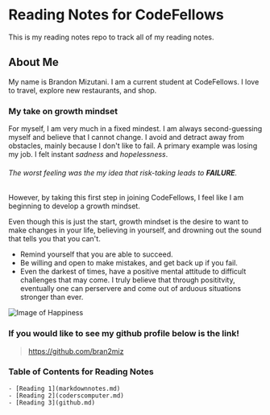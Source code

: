 # Reading Notes for CodeFellows

This is my reading notes repo to track all of my reading notes.

## About Me

My name is Brandon Mizutani. I am a current student at CodeFellows. I love to travel, explore new restaurants, and shop.

### My take on growth mindset

For myself, I am very much in a fixed mindest. I am always second-guessing myself and believe that I cannot change. I avoid and detract away from obstacles, mainly because I don't like to fail. A primary example was losing my job. I felt instant *sadness* and *hopelessness*.

###### The worst feeling was the my idea that risk-taking leads to **FAILURE**.

However, by taking this first step in joining CodeFellows, I feel like I am beginning to develop a growth mindset. 

Even though this is just the start, growth mindset is the desire to want to make changes in your life, believing in yourself, and drowning out the sound that tells you that you can't.

- Remind yourself that you are able to succeed.
- Be willing and open to make mistakes, and get back up if you fail.
- Even the darkest of times, have a positive mental attitude to difficult challenges that may come. I truly believe that through posititvity, eventually one can perservere and come out of arduous situations stronger than ever.

![Image of Happiness](https://thumbs.dreamstime.com/z/woman-praying-free-birds-to-nature-sunset-background-woman-praying-free-birds-enjoying-nature-sunset-99680945.jpg)

### If you would like to see my github profile below is the link!

> https://github.com/bran2miz


### Table of Contents for Reading Notes

    - [Reading 1](markdownnotes.md)
    - [Reading 2](coderscomputer.md)
    - [Reading 3](github.md)
